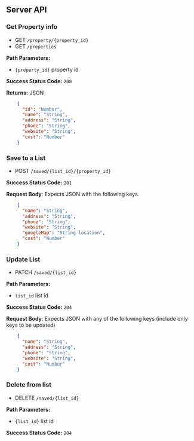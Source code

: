 ## Server API

### Get Property info
  * GET `/property/{property_id}`
  * GET `/properties`

**Path Parameters:**
  * `{property_id}` property id

**Success Status Code:** `200`

**Returns:** JSON

```json
    {
      "id": "Number",
      "name": "String",
      "address": "String",
      "phone": "String",
      "website": "String",
      "cost": "Number"
    }
```

### Save to a List
  * POST `/saved/{list_id}/{property_id}`

**Success Status Code:** `201`

**Request Body**: Expects JSON with the following keys.

```json
    {
      "name": "String",
      "address": "String",
      "phone": "String",
      "website": "String",
      "googleMap": "String location",
      "cost": "Number"
    }
```

### Update List
  * PATCH `/saved/{list_id}`

**Path Parameters:**
  * `list_id` list id

**Success Status Code:** `204`

**Request Body**: Expects JSON with any of the following keys (include only keys to be updated)

```json
    {
      "name": "String",
      "address": "String",
      "phone": "String",
      "website": "String",
      "cost": "Number"
    }
```

### Delete from list
  * DELETE `/saved/{list_id}`

**Path Parameters:**
  * `{list_id}` list id

**Success Status Code:** `204`
